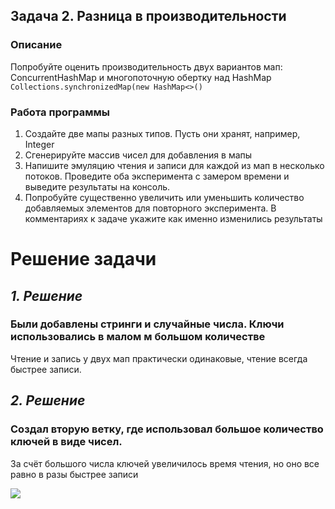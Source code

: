 ## Задача 2. Разница в производительности

### Описание
Попробуйте оценить производительность двух вариантов мап: ConcurrentHashMap и многопоточную обертку над HashMap `Collections.synchronizedMap(new HashMap<>()`

### Работа программы
1. Создайте две мапы разных типов. Пусть они хранят, например, Integer
2. Сгенерируйте массив чисел для добавления в мапы
3. Напишите эмуляцию чтения и записи для каждой из мап в несколько потоков. Проведите оба эксперимента с замером времени и выведите результаты на консоль.
4. Попробуйте существенно увеличить или уменьшить количество добавляемых элементов для повторного эксперимента. В комментариях к задаче укажите как именно изменились результаты

# Решение задачи

## *1. Решение*
### Были добавлены стринги и случайные числа. Ключи использовались в малом м большом количестве
Чтение и запись у двух мап практически одинаковые, чтение всегда быстрее записи.

## *2. Решение*
### Создал вторую ветку, где использовал большое количество ключей в виде чисел.

За счёт большого числа ключей увеличилось время чтения, но оно все равно в разы быстрее записи

![](src\main\resource\big2.png)
